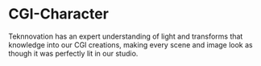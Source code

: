 # CGI-Character
Teknnovation has an expert understanding of light and transforms that knowledge into our CGI creations, making every scene and image look as though it was perfectly lit in our studio. 
